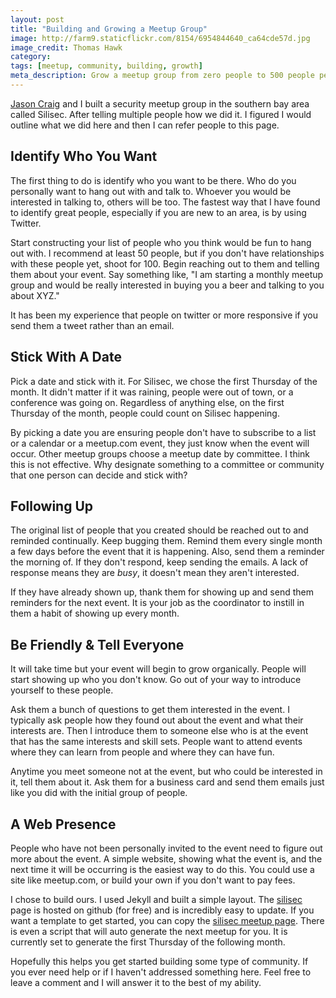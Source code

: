 ```yaml
---
layout: post
title: "Building and Growing a Meetup Group"
image: http://farm9.staticflickr.com/8154/6954844640_ca64cde57d.jpg
image_credit: Thomas Hawk
category: 
tags: [meetup, community, building, growth]
meta_description: Grow a meetup group from zero people to 500 people per month using these simple steps.
---
```


[Jason Craig](https://twitter.com/3141592f) and I built a security meetup group in the southern bay area called Silisec. After telling multiple people how we did it. I figured I would outline what we did here and then I can refer people to this page.

## Identify Who You Want

The first thing to do is identify who you want to be there. Who do you personally want to hang out with and talk to. Whoever you would be interested in talking to, others will be too. The fastest way that I have found to identify great people, especially if you are new to an area, is by using Twitter.

Start constructing your list of people who you think would be fun to hang out with. I recommend at least 50 people, but if you don't have relationships with these people yet, shoot for 100. Begin reaching out to them and telling them about your event. Say something like, "I am starting a monthly meetup group and would be really interested in buying you a beer and talking to you about XYZ."

It has been my experience that people on twitter or more responsive if you send them a tweet rather than an email.

## Stick With A Date
Pick a date and stick with it. For Silisec, we chose the first Thursday of the month. It didn't matter if it was raining, people were out of town, or a conference was going on. Regardless of anything else, on the first Thursday of the month, people could count on Silisec happening.

By picking a date you are ensuring people don't have to subscribe to a list or a calendar or a meetup.com event, they just know when the event will occur. Other meetup groups choose a meetup date by committee. I think this is not effective. Why designate something to a committee or community that one person can decide and stick with?

## Following Up 
The original list of people that you created should be reached out to and reminded continually. Keep bugging them. Remind them every single month a few days before the event that it is happening. Also, send them a reminder the morning of. If they don't respond, keep sending the emails. A lack of response means they are _busy_, it doesn't mean they aren't interested.

If they have already shown up, thank them for showing up and send them reminders for the next event. It is your job as the coordinator to instill in them a habit of showing up every month.

## Be Friendly & Tell Everyone
It will take time but your event will begin to grow organically. People will start showing up who you don't know. Go out of your way to introduce yourself to these people.

Ask them a bunch of questions to get them interested in the event. I typically ask people how they found out about the event and what their interests are. Then I introduce them to someone else who is at the event that has the same interests and skill sets. People want to attend events where they can learn from people and where they can have fun.

Anytime you meet someone not at the event, but who could be interested in it, tell them about it. Ask them for a business card and send them emails just like you did with the initial group of people.

## A Web Presence
People who have not been personally invited to the event need to figure out more about the event. A simple website, showing what the event is, and the next time it will be occurring is the easiest way to do this. You could use a site like meetup.com, or build your own if you don't want to pay fees.

I chose to build ours. I used Jekyll and built a simple layout. The [silisec](http://silisec.org/) page is hosted on github (for free) and is incredibly easy to update. If you want a template to get started, you can copy the [silisec meetup page](https://github.com/bhardin/silisec). There is even a script that will auto generate the next meetup for you. It is currently set to generate the first Thursday of the following month.

Hopefully this helps you get started building some type of community. If you ever need help or if I haven't addressed something here. Feel free to leave a comment and I will answer it to the best of my ability.
